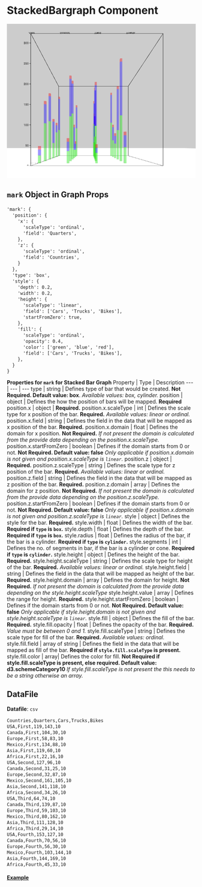 # StackedBargraph Component

![StackedBargraph](../imgs/StackedBarchart.png)

## `mark` Object in Graph Props
```
'mark': {
  'position': {
    'x': {
      'scaleType': 'ordinal',
      'field': 'Quarters',
    },
    'z': {
      'scaleType': 'ordinal',
      'field': 'Countries',
    }
  },
  'type': 'box',
  'style': {
    'depth': 0.2,
    'width': 0.2,
    'height': {
      'scaleType': 'linear',
      'field': ['Cars', 'Trucks', 'Bikes'],
      'startFromZero': true,
    },
    'fill': {
      'scaleType': 'ordinal',
      'opacity': 0.4,
      'color': ['green', 'blue', 'red'],
      'field': ['Cars', 'Trucks', 'Bikes'],
    },
  }
}
```

__Properties for `mark` for Stacked Bar Graph__
Property | Type | Description
--- | --- | ---
type | string | Defines type of bar that would be created. __Not Required. Default value: box__. _Available values: box, cylinder._
position | object | Defines the how the position of bars will be mapped. __Required__
position.x | object | __Required.__
position.x.scaleType | int | Defines the scale type for x position of the bar. __Required.__ _Available values: linear or ordinal._
position.x.field | string | Defines the field in the data that will be mapped as x position of the bar. __Required.__
position.x.domain | float | Defines the domain for x position. __Not Required.__ _If not present the domain is calculated from the provide data depending on the position.x.scaleType._
position.x.startFromZero | boolean | Defines if the domain starts from 0 or not. __Not Required. Default value: false__ _Only applicable if position.x.domain is not given and position.x.scaleType is `linear`._
position.z | object | __Required.__
position.z.scaleType | string | Defines the scale type for z position of the bar. __Required.__ _Available values: linear or ordinal._
position.z.field | string | Defines the field in the data that will be mapped as z position of the bar. __Required.__
position.z.domain | array | Defines the domain for z position. __Not Required.__ _If not present the domain is calculated from the provide data depending on the position.z.scaleType._
position.z.startFromZero | boolean | Defines if the domain starts from 0 or not. __Not Required. Default value: false__ _Only applicable if position.x.domain is not given and position.z.scaleType is `linear`._
style | object | Defines the style for the bar. __Required.__
style.width | float | Defines the width of the bar. __Required if `type` is `box`.__ 
style.depth | float | Defines the depth of the bar.  __Required if `type` is `box`.__ 
style.radius | float | Defines the radius of the bar, if the bar is a cylinder. __Required if `type` is `cylinder`.__ 
style.segments | int | Defines the no. of segments in bar, if the bar is a cylinder or cone. __Required if `type` is `cylinder`.__ 
style.height | object | Defines the height of the bar. __Required.__
style.height.scaleType | string | Defines the scale type for height of the bar. __Required.__ _Available values: linear or ordinal._
style.height.field | string | Defines the field in the data that will be mapped as height of the bar. __Required.__
style.height.domain | array | Defines the domain for height. __Not Required.__ _If not present the domain is calculated from the provide data depending on the style.height.scaleType_
style.height.value | array | Defines the range for height. __Required.__
style.height.startFromZero | boolean | Defines if the domain starts from 0 or not. __Not Required. Default value: false__ _Only applicable if style.height.domain is not given and style.height.scaleType is `linear`._
style.fill | object | Defines the fill of the bar. __Required.__
style.fill.opacity | float | Defines the opacity of the bar. __Required.__ _Value must be between 0 and 1._
style.fill.scaleType | string | Defines the scale type for fill of the bar. __Required.__ _Available values: ordinal._
style.fill.field | array of string | Defines the field in the data that will be mapped as fill of the bar. __Required if `style.fill.scaleType` is present.__
style.fill.color | array| Defines the color for fill. __Not Required if style.fill.scaleType is present, else required. Default value: d3.schemeCategory10__ _If style.fill.scaleType is not present the this needs to be a string otherwise an array._

## DataFile

**Datafile**: `csv`

```
Countries,Quarters,Cars,Trucks,Bikes
USA,First,119,143,10
Canada,First,104,30,10
Europe,First,58,83,10
Mexico,First,134,88,10
Asia,First,119,60,10
Africa,First,22,16,10
USA,Second,127,96,10
Canada,Second,31,25,10
Europe,Second,32,87,10
Mexico,Second,161,105,10
Asia,Second,141,118,10
Africa,Second,34,26,10
USA,Third,64,74,10
Canada,Third,139,87,10
Europe,Third,59,103,10
Mexico,Third,80,162,10
Asia,Third,111,128,10
Africa,Third,29,14,10
USA,Fourth,153,127,10
Canada,Fourth,70,56,10
Europe,Fourth,56,30,10
Mexico,Fourth,103,144,10
Asia,Fourth,144,169,10
Africa,Fourth,45,33,10
```

#### [Example](../examples/StackedBargraph.js)